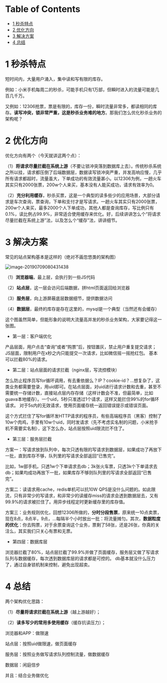# Table of Contents

* [1  秒杀特点](#1--秒杀特点)
* [2  优化方向](#2--优化方向)
* [3  解决方案](#3--解决方案)
* [4  总结](#4--总结)


# 1  秒杀特点

短时间内，大量用户涌入，集中读和写有限的库存。

例如：小米手机每周二的秒杀，可能手机只有1万部，但瞬时进入的流量可能是几百几千万。

又例如：12306抢票，票是有限的，库存一份，瞬时流量非常多，都读相同的库存。**读写冲突，锁非常严重，这是秒杀业务难的地方**。那我们怎么优化秒杀业务的架构呢？



# 2  优化方向

优化方向有两个（今天就讲这两个点）：

（1）**将请求尽量拦截在系统上游**（不要让锁冲突落到数据库上去）。传统秒杀系统之所以挂，请求都压倒了后端数据层，数据读写锁冲突严重，并发高响应慢，几乎所有请求都超时，流量虽大，下单成功的有效流量甚小。以12306为例，一趟火车其实只有2000张票，200w个人来买，基本没有人能买成功，请求有效率为0。

（2）**充分利用缓存**，秒杀买票，这是一个典型的读多些少的应用场景，大部分请求是车次查询，票查询，下单和支付才是写请求。一趟火车其实只有2000张票，200w个人来买，最多2000个人下单成功，其他人都是查询库存，写比例只有0.1%，读比例占99.9%，非常适合使用缓存来优化。好，后续讲讲怎么个“将请求尽量拦截在系统上游”法，以及怎么个“缓存”法，讲讲细节。



# 3  解决方案

常见的站点架构基本是这样的（绝对不画忽悠类的架构图）

![image-20190709080431438](http://ww1.sinaimg.cn/large/006tNc79ly1g4tnybs6asj304204rglz.jpg)

（1）**浏览器端**，最上层，会执行到一些JS代码

（2）**站点层**，这一层会访问后端数据，拼html页面返回给浏览器

（3）**服务层**，向上游屏蔽底层数据细节，提供数据访问

（4）**数据层**，最终的库存是存在这里的，mysql是一个典型（当然还有会缓存）

这个图虽然简单，但能形象的说明大流量高并发的秒杀业务架构，大家要记得这一张图。



- 第一层：客户端优化

产品层面，用户点击“查询”或者“购票”后，按钮置灰，禁止用户重复提交请求； JS层面，限制用户在x秒之内只能提交一次请求，比如微信摇一摇抢红包。 基本可以拦截80%的请求。

- 第二层：站点层面的请求拦截（nginx层，写流控模块）

怎么防止程序员写for循环调用，有去重依据么？IP？cookie-id？…想复杂了，这类业务都需要登录，用uid即可。在站点层面，对uid进行请求计数和去重，甚至不需要统一存储计数，直接站点层内存存储（这样计数会不准，但最简单，比如guava本地缓存）。一个uid，5秒只准透过1个请求，这样又能拦住99%的for循环请求。 对于5s内的无效请求，使用页面缓存统一返回错误提示或错误页面。

这个方式拦住了写for循环发HTTP请求的程序员，有些高端程序员（黑客）控制了10w个肉鸡，手里有10w个uid，同时发请求（先不考虑实名制的问题，小米抢手机不需要实名制），这下怎么办，站点层按照uid限流拦不住了。

- 第三层：服务层拦截

方案一：写请求放到队列中，每次只透有限的写请求到数据层，如果成功了再放下一批，直到库存不够，队列里的写请求全部返回“已售完”。

比如，1w部手机，只透1w个下单请求去db；3k张火车票，只透3k个下单请求去db；如果均成功再放下一批，如果库存不够则队列里的写请求全部返回“已售完”。

方案二：读请求用cache，redis单机可以抗10W QPS是没什么问题的。如此限流，只有非常少的写请求，和非常少的读缓存miss的请求会透到数据层去，又有99.9%的请求被拦住了。用异步线程定时更新缓存里的库存值。

方案三：业务规则优化，回想12306所做的，**分时分段售票**，原来统一10点卖票，现在8点，8点半，9点，...每隔半个小时放出一批：将流量摊匀。其次，**数据粒度的优化**：你去购票，对于余票查询这个业务，票剩了58张，还是26张，你真的关注么，其实我们只关心有票和无票。

- 第四层：数据库层

浏览器拦截了80%，站点层拦截了99.9%并做了页面缓存，服务层又做了写请求队列与数据缓存，每次透到数据库层的请求都是可控的。 db基本就没什么压力了，通过自身锁机制来控制，避免出现超卖。



# 4  总结

两个架构优化思路：

（1）**尽量将请求拦截在系统上游**（越上游越好）；

（2）**读多写少的常用多使用缓存**（缓存抗读压力）；

浏览器和APP：做限速

站点层：按照uid做限速，做页面缓存

服务层：按照业务做写请求队列控制流量，做数据缓存

数据层：闲庭信步

并且：结合业务做优化
